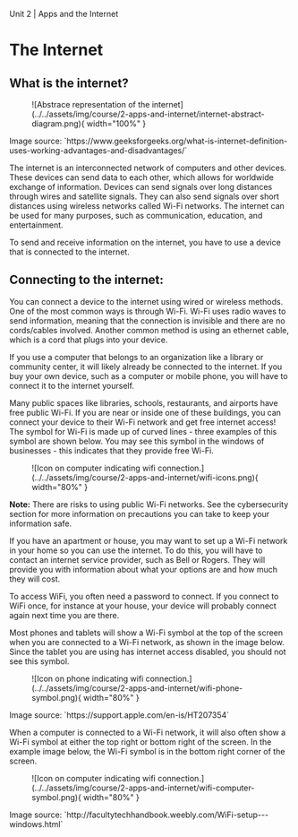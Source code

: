 Unit 2 | Apps and the Internet

# The Internet

## What is the internet?

<figure markdown="span">
    ![Abstrace representation of the internet](../../assets/img/course/2-apps-and-internet/internet-abstract-diagram.png){ width="100%" }
</figure>
Image source: `https://www.geeksforgeeks.org/what-is-internet-definition-uses-working-advantages-and-disadvantages/`

The internet is an interconnected network of computers and other devices. These devices can send data to each other, which allows for worldwide exchange of information. Devices can send signals over long distances through wires and satellite signals. They can also send signals over short distances using wireless networks called Wi-Fi networks. The internet can be used for many purposes, such as communication, education, and entertainment.

To send and receive information on the internet, you have to use a device that is connected to the internet.

## Connecting to the internet:

You can connect a device to the internet using wired or wireless methods. One of the most common ways is through Wi-Fi. Wi-Fi uses radio waves to send information, meaning that the connection is invisible and there are no cords/cables involved. Another common method is using an ethernet cable, which is a cord that plugs into your device.

If you use a computer that belongs to an organization like a library or community center, it will likely already be connected to the internet. If you buy your own device, such as a computer or mobile phone, you will have to connect it to the internet yourself.

Many public spaces like libraries, schools, restaurants, and airports have free public Wi-Fi. If you are near or inside one of these buildings, you can connect your device to their Wi-Fi network and get free internet access! The symbol for Wi-Fi is made up of curved lines - three examples of this symbol are shown below. You may see this symbol in the windows of businesses - this indicates that they provide free Wi-Fi.

<figure markdown="span">
    ![Icon on computer indicating wifi connection.](../../assets/img/course/2-apps-and-internet/wifi-icons.png){ width="80%" }
</figure>

**Note:** There are risks to using public Wi-Fi networks. See the cybersecurity section for more information on precautions you can take to keep your information safe.

If you have an apartment or house, you may want to set up a Wi-Fi network in your home so you can use the internet. To do this, you will have to contact an internet service provider, such as Bell or Rogers. They will provide you with information about what your options are and how much they will cost.

To access WiFi, you often need a password to connect. If you connect to WiFi once, for instance at your house, your device will probably connect again next time you are there.

Most phones and tablets will show a Wi-Fi symbol at the top of the screen when you are connected to a Wi-Fi network, as shown in the image below. Since the tablet you are using has internet access disabled, you should not see this symbol.

<figure markdown="span">
    ![Icon on phone indicating wifi connection.](../../assets/img/course/2-apps-and-internet/wifi-phone-symbol.png){ width="80%" }
</figure>
Image source: `https://support.apple.com/en-is/HT207354`

When a computer is connected to a Wi-Fi network, it will also often show a Wi-Fi symbol at either the top right or bottom right of the screen. In the example image below, the Wi-Fi symbol is in the bottom right corner of the screen.

<figure markdown="span">
    ![Icon on computer indicating wifi connection.](../../assets/img/course/2-apps-and-internet/wifi-computer-symbol.png){ width="80%" }
</figure>
Image source: `http://facultytechhandbook.weebly.com/WiFi-setup---windows.html`

